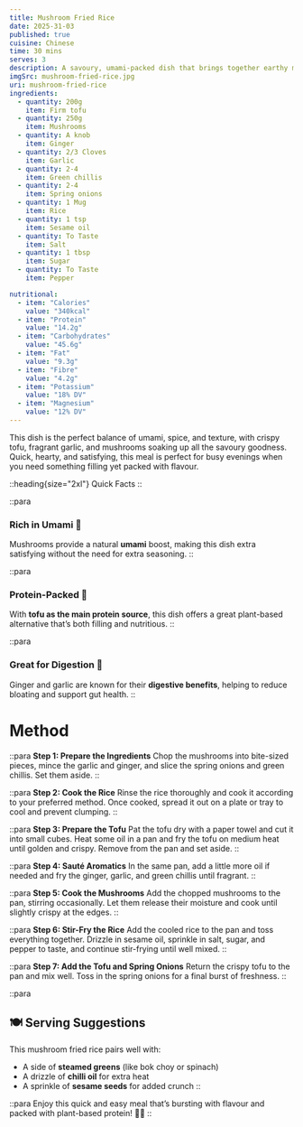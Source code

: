 ```yaml
---
title: Mushroom Fried Rice
date: 2025-31-03
published: true
cuisine: Chinese
time: 30 mins
serves: 3
description: A savoury, umami-packed dish that brings together earthy mushrooms, crispy tofu, and fragrant aromatics, all stir-fried to perfection with fluffy rice. This quick and hearty meal is balanced with spice, sweetness, and a hint of sesame for a satisfying, restaurant-quality dish at home.
imgSrc: mushroom-fried-rice.jpg
uri: mushroom-fried-rice
ingredients:
  - quantity: 200g
    item: Firm tofu
  - quantity: 250g
    item: Mushrooms
  - quantity: A knob
    item: Ginger
  - quantity: 2/3 Cloves
    item: Garlic
  - quantity: 2-4
    item: Green chillis
  - quantity: 2-4
    item: Spring onions
  - quantity: 1 Mug
    item: Rice
  - quantity: 1 tsp
    item: Sesame oil
  - quantity: To Taste
    item: Salt
  - quantity: 1 tbsp
    item: Sugar
  - quantity: To Taste
    item: Pepper

nutritional:
  - item: "Calories"
    value: "340kcal"
  - item: "Protein"
    value: "14.2g"
  - item: "Carbohydrates"
    value: "45.6g"
  - item: "Fat"
    value: "9.3g"
  - item: "Fibre"
    value: "4.2g"
  - item: "Potassium"
    value: "18% DV"
  - item: "Magnesium"
    value: "12% DV"
---
```


This dish is the perfect balance of umami, spice, and texture, with crispy tofu, fragrant garlic, and mushrooms soaking up all the savoury goodness. Quick, hearty, and satisfying, this meal is perfect for busy evenings when you need something filling yet packed with flavour.

::heading{size="2xl"}
Quick Facts
::

::para
### **Rich in Umami** 🍄
Mushrooms provide a natural **umami** boost, making this dish extra satisfying without the need for extra seasoning.
::

::para
### **Protein-Packed** 💪
With **tofu as the main protein source**, this dish offers a great plant-based alternative that’s both filling and nutritious.
::

::para
### **Great for Digestion** 🌿
Ginger and garlic are known for their **digestive benefits**, helping to reduce bloating and support gut health.
::

# Method

::para
**Step 1: Prepare the Ingredients**
Chop the mushrooms into bite-sized pieces, mince the garlic and ginger, and slice the spring onions and green chillis. Set them aside.
::

::para
**Step 2: Cook the Rice**
Rinse the rice thoroughly and cook it according to your preferred method. Once cooked, spread it out on a plate or tray to cool and prevent clumping.
::

::para
**Step 3: Prepare the Tofu**
Pat the tofu dry with a paper towel and cut it into small cubes. Heat some oil in a pan and fry the tofu on medium heat until golden and crispy. Remove from the pan and set aside.
::

::para
**Step 4: Sauté Aromatics**
In the same pan, add a little more oil if needed and fry the ginger, garlic, and green chillis until fragrant.
::

::para
**Step 5: Cook the Mushrooms**
Add the chopped mushrooms to the pan, stirring occasionally. Let them release their moisture and cook until slightly crispy at the edges.
::

::para
**Step 6: Stir-Fry the Rice**
Add the cooled rice to the pan and toss everything together. Drizzle in sesame oil, sprinkle in salt, sugar, and pepper to taste, and continue stir-frying until well mixed.
::

::para
**Step 7: Add the Tofu and Spring Onions**
Return the crispy tofu to the pan and mix well. Toss in the spring onions for a final burst of freshness.
::

::para
## 🍽 **Serving Suggestions**
This mushroom fried rice pairs well with:

- A side of **steamed greens** (like bok choy or spinach)
- A drizzle of **chilli oil** for extra heat
- A sprinkle of **sesame seeds** for added crunch
::

::para
Enjoy this quick and easy meal that’s bursting with flavour and packed with plant-based protein! 🌱🍚
::

